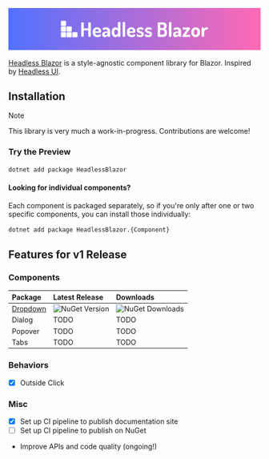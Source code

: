 ![Headless Blazor Header Image](HeadlessBlazorHeader.svg)

[Headless Blazor](https://headlessblazor.org) is a style-agnostic component library for Blazor. Inspired by [Headless UI](https://headlessui.com).

## Installation

> [!NOTE]  
> This library is very much a work-in-progress. Contributions are welcome!

### Try the Preview

```cmd
dotnet add package HeadlessBlazor
```

#### Looking for individual components?
Each component is packaged separately, so if you're only after one or two specific components, you can install those individually:

```cmd
dotnet add package HeadlessBlazor.{Component}
```

## Features for v1 Release
### Components

| Package | Latest Release | Downloads |
| :-- | :-- | :-- |
| [Dropdown](https://headlessblazor.org#Dropdown) | ![NuGet Version](https://img.shields.io/nuget/vpre/HeadlessBlazor.Dropdown?logo=NuGet) | ![NuGet Downloads](https://img.shields.io/nuget/dt/HeadlessBlazor.Dropdown) |
| Dialog | TODO | TODO |
| Popover | TODO | TODO |
| Tabs | TODO | TODO |

### Behaviors
- [x] Outside Click

### Misc
- [x] Set up CI pipeline to publish documentation site
- [ ] Set up CI pipeline to publish on NuGet
- Improve APIs and code quality (ongoing!)

